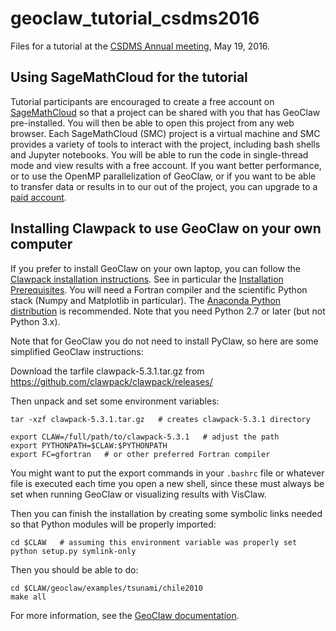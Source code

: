 # geoclaw_tutorial_csdms2016

Files for a tutorial at the [CSDMS Annual meeting](http://csdms.colorado.edu/wiki/MeetingOfInterest:Meeting-179), May 19, 2016.

## Using SageMathCloud for the tutorial

Tutorial participants are encouraged to create a free account on [SageMathCloud](https://cloud.sagemath.com/) 
so that a project can be shared with you that has GeoClaw pre-installed.  You will then be able to open this
project from any web browser.  Each SageMathCloud (SMC) project is a virtual machine and SMC provides a variety of
tools to interact with the project, including bash shells and Jupyter notebooks.  You will be able to run the
code in single-thread mode and view results with a free account.  If you want better performance, or to use the 
OpenMP parallelization of GeoClaw, or if you want to be able to transfer data or results in to our out of the project,
you can upgrade to a [paid account](https://cloud.sagemath.com/policies/pricing.html).

## Installing Clawpack to use GeoClaw on your own computer

If you prefer to install GeoClaw on your own laptop, you can follow the 
[Clawpack installation instructions](http://www.clawpack.org/installing.html).
See in particular the [Installation Prerequisites](http://www.clawpack.org/installing.html#installation-prerequisites).
You will need a Fortran compiler and the scientific Python stack (Numpy and Matplotlib in particular).  The
[Anaconda Python distribution](https://docs.continuum.io/anaconda/index) is recommended.  Note that you need
Python 2.7 or later (but not Python 3.x).

Note that for GeoClaw you do not need to install PyClaw, so here are some simplified GeoClaw instructions:

Download the tarfile clawpack-5.3.1.tar.gz from
  https://github.com/clawpack/clawpack/releases/

Then unpack and set some environment variables:

    tar -xzf clawpack-5.3.1.tar.gz   # creates clawpack-5.3.1 directory

    export CLAW=/full/path/to/clawpack-5.3.1   # adjust the path
    export PYTHONPATH=$CLAW:$PYTHONPATH
    export FC=gfortran   # or other preferred Fortran compiler

You might want to put the export commands in your `.bashrc` file or whatever file is executed each time
you open a new shell, since these must always be set when running GeoClaw or visualizing results with VisClaw.

Then you can finish the installation by creating some symbolic links needed so that Python modules
will be properly imported:

    cd $CLAW   # assuming this environment variable was properly set
    python setup.py symlink-only

Then you should be able to do:

    cd $CLAW/geoclaw/examples/tsunami/chile2010
    make all

For more information, see the [GeoClaw documentation](http://www.clawpack.org/contents.html#geoclaw-geophysical-flows).

